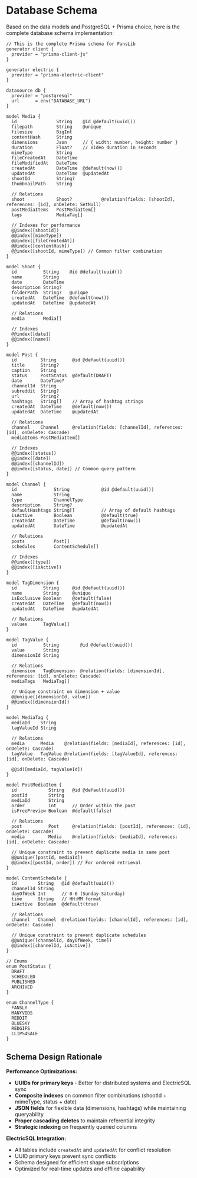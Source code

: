 # Database Schema

Based on the data models and PostgreSQL + Prisma choice, here is the complete database schema implementation:

```prisma
// This is the complete Prisma schema for FansLib
generator client {
  provider = "prisma-client-js"
}

generator electric {
  provider = "prisma-electric-client"
}

datasource db {
  provider = "postgresql"
  url      = env("DATABASE_URL")
}

model Media {
  id               String    @id @default(uuid())
  filepath         String    @unique
  filesize         BigInt
  contentHash      String
  dimensions       Json      // { width: number, height: number }
  duration         Float?    // Video duration in seconds
  mimeType         String
  fileCreatedAt    DateTime
  fileModifiedAt   DateTime
  createdAt        DateTime  @default(now())
  updatedAt        DateTime  @updatedAt
  shootId          String?
  thumbnailPath    String

  // Relations
  shoot            Shoot?           @relation(fields: [shootId], references: [id], onDelete: SetNull)
  postMediaItems   PostMediaItem[]
  tags             MediaTag[]

  // Indexes for performance
  @@index([shootId])
  @@index([mimeType])
  @@index([fileCreatedAt])
  @@index([contentHash])
  @@index([shootId, mimeType]) // Common filter combination
}

model Shoot {
  id          String    @id @default(uuid())
  name        String
  date        DateTime
  description String?
  folderPath  String?   @unique
  createdAt   DateTime  @default(now())
  updatedAt   DateTime  @updatedAt

  // Relations
  media       Media[]

  // Indexes
  @@index([date])
  @@index([name])
}

model Post {
  id         String      @id @default(uuid())
  title      String?
  caption    String
  status     PostStatus  @default(DRAFT)
  date       DateTime?
  channelId  String
  subreddit  String?
  url        String?
  hashtags   String[]    // Array of hashtag strings
  createdAt  DateTime    @default(now())
  updatedAt  DateTime    @updatedAt

  // Relations
  channel    Channel     @relation(fields: [channelId], references: [id], onDelete: Cascade)
  mediaItems PostMediaItem[]

  // Indexes
  @@index([status])
  @@index([date])
  @@index([channelId])
  @@index([status, date]) // Common query pattern
}

model Channel {
  id              String            @id @default(uuid())
  name            String
  type            ChannelType
  description     String?
  defaultHashtags String[]          // Array of default hashtags
  isActive        Boolean           @default(true)
  createdAt       DateTime          @default(now())
  updatedAt       DateTime          @updatedAt

  // Relations
  posts           Post[]
  schedules       ContentSchedule[]

  // Indexes
  @@index([type])
  @@index([isActive])
}

model TagDimension {
  id          String     @id @default(uuid())
  name        String     @unique
  isExclusive Boolean    @default(false)
  createdAt   DateTime   @default(now())
  updatedAt   DateTime   @updatedAt

  // Relations
  values      TagValue[]
}

model TagValue {
  id          String        @id @default(uuid())
  value       String
  dimensionId String

  // Relations
  dimension   TagDimension  @relation(fields: [dimensionId], references: [id], onDelete: Cascade)
  mediaTags   MediaTag[]

  // Unique constraint on dimension + value
  @@unique([dimensionId, value])
  @@index([dimensionId])
}

model MediaTag {
  mediaId    String
  tagValueId String

  // Relations
  media      Media    @relation(fields: [mediaId], references: [id], onDelete: Cascade)
  tagValue   TagValue @relation(fields: [tagValueId], references: [id], onDelete: Cascade)

  @@id([mediaId, tagValueId])
}

model PostMediaItem {
  id            String   @id @default(uuid())
  postId        String
  mediaId       String
  order         Int      // Order within the post
  isFreePreview Boolean  @default(false)

  // Relations
  post          Post     @relation(fields: [postId], references: [id], onDelete: Cascade)
  media         Media    @relation(fields: [mediaId], references: [id], onDelete: Cascade)

  // Unique constraint to prevent duplicate media in same post
  @@unique([postId, mediaId])
  @@index([postId, order]) // For ordered retrieval
}

model ContentSchedule {
  id        String   @id @default(uuid())
  channelId String
  dayOfWeek Int      // 0-6 (Sunday-Saturday)
  time      String   // HH:MM format
  isActive  Boolean  @default(true)

  // Relations
  channel   Channel  @relation(fields: [channelId], references: [id], onDelete: Cascade)

  // Unique constraint to prevent duplicate schedules
  @@unique([channelId, dayOfWeek, time])
  @@index([channelId, isActive])
}

// Enums
enum PostStatus {
  DRAFT
  SCHEDULED
  PUBLISHED
  ARCHIVED
}

enum ChannelType {
  FANSLY
  MANYVIDS
  REDDIT
  BLUESKY
  REDGIFS
  CLIPS4SALE
}
```

## Schema Design Rationale

**Performance Optimizations:**

- **UUIDs for primary keys** - Better for distributed systems and ElectricSQL sync
- **Composite indexes** on common filter combinations (shootId + mimeType, status + date)
- **JSON fields** for flexible data (dimensions, hashtags) while maintaining queryability
- **Proper cascading deletes** to maintain referential integrity
- **Strategic indexing** on frequently queried columns

**ElectricSQL Integration:**

- All tables include `createdAt` and `updatedAt` for conflict resolution
- UUID primary keys prevent sync conflicts
- Schema designed for efficient shape subscriptions
- Optimized for real-time updates and offline capability
